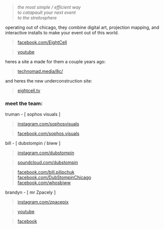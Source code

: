 <blockquote>
  <p><em>the most simple / efficient way</em><br />
<em>to catapault your next event</em><br />
<em>to the stratosphere</em></p>
</blockquote>

<p>operating out of chicago, they combine digital art, projection mapping, and interactive installs to make your event out of this world.  </p>

<blockquote>
  <p><a href="https://www.facebook.com/EightCell">facebook.com/EightCell</a>  </p>
</blockquote>

<blockquote>
  <p><a href="https://www.youtube.com/channel/UC4GsWU1uZAa5e3G1owi9K1g">youtube</a>  </p>
</blockquote>

<p>heres a site a made for them a couple years ago:  </p>

<blockquote>
  <p><a href="http://technomad.media/8c/">technomad.media/8c/</a></p>
</blockquote>

<p>and heres the new underconstruction site:  </p>

<blockquote>
  <p><a href="eightcell.tv">eightcell.tv</a></p>
</blockquote>

<h3>meet the team:</h3>
<p>truman - [ sophos visuals ]  </p>

<blockquote>
  <p><a href="https://instagram.com/sophosvisuals/">instagram.com/sophosvisuals</a>  </p>
</blockquote>

<blockquote>
  <p><a href="https://www.facebook.com/sophos.visuals">facebook.com/sophos.visuals</a>  </p>
</blockquote>

<p>bill - [ dubstompin / biww ] </p>

<blockquote>
  <p><a href="instagram.com/dubstompin.html">instagram.com/dubstompin</a></p>
</blockquote>

<blockquote>
  <p><a href="https://soundcloud.com/dubstompin">soundcloud.com/dubstompin</a></p>
</blockquote>

<blockquote>
  <p><a href="https://www.facebook.com/bill.pilipchuk">facebook.com/bill.pilipchuk</a><br />
 <a href="https://www.facebook.com/DubStompinChicago">facebook.com/DubStompinChicago</a><br />
 <a href="https://www.facebook.com/whosbiww">facebook.com/whosbiww</a></p>
</blockquote>

<p>brandyn - [ mr Zpacely ] </p>

<blockquote>
  <p><a href="https://instagram.com/zpacepix/">instagram.com/zpacepix</a>  </p>
</blockquote>

<blockquote>
  <p><a href="https://www.youtube.com/channel/UCdE8MPlhBRh1po3FbHFag8A">youtube</a>  </p>
</blockquote>

<blockquote>
  <p><a href="https://www.facebook.com/brandyn.micheal">facebook</a>  </p>
</blockquote>
